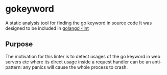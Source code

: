 # gokeyword
A static analysis tool for finding the go keyword in source code
It was designed to be included in [golangci-lint](https://github.com/golangci/golangci-lint)

## Purpose
The motivation for this linter is to detect usages of the go keyword in web servers etc where its direct usage inside a request handler can be an anti-pattern: any panics will cause the whole process to crash.